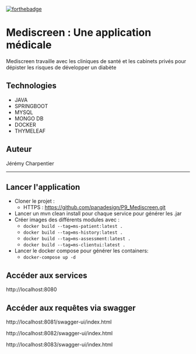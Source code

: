[![forthebadge](https://forthebadge.com/images/badges/made-with-java.svg)](https://forthebadge.com)

# Mediscreen : Une application médicale

Mediscreen travaille avec les cliniques de santé et les cabinets privés pour dépister les risques de développer un diabète

## Technologies
- JAVA
- SPRINGBOOT
- MYSQL
- MONGO DB
- DOCKER
- THYMELEAF


## Auteur

Jérémy Charpentier

-------------------------

## Lancer l'application

- Cloner le projet :
  - HTTPS : https://github.com/panadesign/P9_Mediscreen.git
- Lancer un mvn clean install pour chaque service pour générer les .jar
- Créer images des différents modules avec :
  - `docker build --tag=ms-patient:latest .`
  - `docker build --tag=ms-history:latest .`
  - `docker build --tag=ms-assessment:latest .`
  - `docker build --tag=ms-clientui:latest .`
- Lancer le docker compose pour générer les containers:
  - `docker-compose up -d`

## Accéder aux services
http://localhost:8080

## Accéder aux requêtes via swagger
http://localhost:8081/swagger-ui/index.html

http://localhost:8082/swagger-ui/index.html

http://localhost:8083/swagger-ui/index.html
